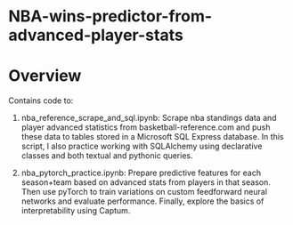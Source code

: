 # NBA-wins-predictor-from-advanced-player-stats

# Overview

Contains code to:
    
1. nba_reference_scrape_and_sql.ipynb: Scrape nba standings data and player advanced statistics from basketball-reference.com and push these data to tables stored in a Microsoft SQL Express database. In this script, I also practice working with SQLAlchemy using declarative classes and both textual and pythonic queries. 

2. nba_pytorch_practice.ipynb: Prepare predictive features for each season+team based on advanced stats from players in that season. Then use pyTorch to train variations on custom feedforward neural networks and evaluate performance. Finally, explore the basics of interpretability using Captum.     
